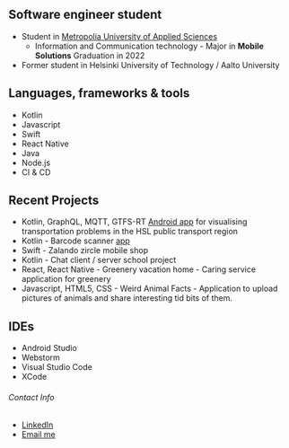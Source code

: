 ## Software engineer student
* Student in [Metropolia University of Applied Sciences](https://www.metropolia.fi/en)
  * Information and Communication technology - Major in **Mobile Solutions** Graduation in 2022
* Former student in Helsinki University of Technology / Aalto University

## Languages, frameworks & tools
* Kotlin
* Javascript
* Swift
* React Native
* Java
* Node.js
* CI & CD


## Recent Projects
* Kotlin, GraphQL, MQTT, GTFS-RT [Android app](https://github.com/Diakko/nokia-hsl) for visualising transportation problems in the HSL public transport region
* Kotlin - Barcode scanner [app](https://github.com/Diakko/SensorBasedMobileProject)
* Swift - Zalando zircle mobile shop 
* Kotlin - Chat client / server school project
* React, React Native - Greenery vacation home - Caring service application for greenery
* Javascript, HTML5, CSS - Weird Animal Facts - Application to upload pictures of animals and share interesting tid bits of them.


## IDEs
* Android Studio
* Webstorm
* Visual Studio Code
* XCode

###### Contact Info
* [LinkedIn](www.linkedin.com/in/matias-hätönen)
* [Email me](mailto:matias.hatonen@gmail.com?subject=[GitHub])

